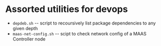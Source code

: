 # Assorted utilities for devops

* `depdeb.sh` -- script to recoursively list package dependencies to any given depth
* `maas-net-config.sh` -- scipt to check network config of a MAAS Controller node

